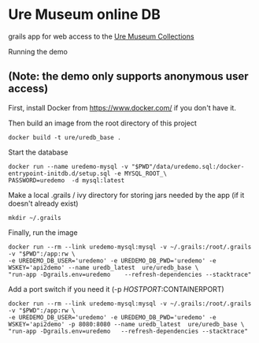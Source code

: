 Ure Museum online DB
====================

grails app for web access to  the [Ure Museum Collections](http://beta.uremusem.org)

Running the demo

(Note: the demo only supports anonymous user access)
------

First, install Docker from https://www.docker.com/ if you don't have it. 


Then  build an image from the root directory of this project

```
docker build -t ure/uredb_base . 
```

Start the database 

```
docker run --name uredemo-mysql -v "$PWD"/data/uredemo.sql:/docker-entrypoint-initdb.d/setup.sql -e MYSQL_ROOT_\
PASSWORD=uredemo  -d mysql:latest
```
Make a local .grails / ivy directory for storing jars needed by the app (if it doesn't already exist)

```
mkdir ~/.grails
```

Finally, run the image

```
docker run --rm --link uredemo-mysql:mysql -v ~/.grails:/root/.grails  -v "$PWD":/app:rw \
-e UREDEMO_DB_USER='uredemo' -e UREDEMO_DB_PWD='uredemo' -e WSKEY='api2demo' --name uredb_latest  ure/uredb_base \
"run-app -Dgrails.env=uredemo    --refresh-dependencies --stacktrace"
```

Add a port switch if you need it (-p $HOSTPORT:$CONTAINERPORT)

```
docker run --rm --link uredemo-mysql:mysql -v ~/.grails:/root/.grails  -v "$PWD":/app:rw \
-e UREDEMO_DB_USER='uredemo' -e UREDEMO_DB_PWD='uredemo' -e WSKEY='api2demo' -p 8080:8080 --name uredb_latest  ure/uredb_base \
"run-app -Dgrails.env=uredemo   --refresh-dependencies --stacktrace"
```

